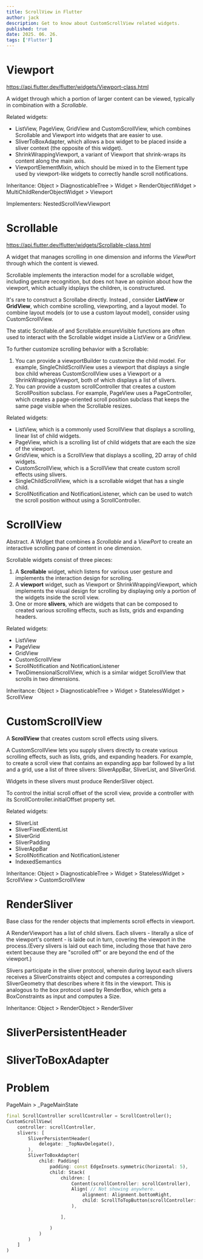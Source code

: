 ```yaml
---
title: ScrollView in Flutter
author: jack
description: Get to know about CustomScrollView related widgets. 
published: true
date: 2025. 06. 26.
tags: ['Flutter']
---
```

# Viewport 
https://api.flutter.dev/flutter/widgets/Viewport-class.html

A widget through which a portion of larger content can be viewed, typically in combination with a *Scrollable*.

Related widgets: 
- ListView, PageView, GridView and CustomScrollView, which combines Scrollable and Viewport into widgets that are easier to use. 
- SliverToBoxAdapter, which allows a box widget to be placed inside a sliver context (the opposite of this widget). 
- ShrinkWrappingViewport, a variant of Viewport that shrink-wraps its content along the main axis. 
- ViewportElementMixin, which should be mixed in to the Element type used by viewport-like widgets to correctly handle scroll notifications. 

Inheritance: 
Object > DiagnosticableTree > Widget > RenderObjectWidget > MultiChildRenderObjectWidget > Viewport 

Implementers: 
NestedScrollViewViewport 



# Scrollable 
https://api.flutter.dev/flutter/widgets/Scrollable-class.html

A widget that manages scrolling in one dimension and informs the *ViewPort* through which the content is viewed. 

Scrollable implements the interaction model for a scrollable widget, including gesture recognition, but does not have an opinion about how the viewport, which actually idsplays the children, is constructured. 

It's rare to construct a Scrollabe directly. Instead , consider **ListView** or **GridView**, which combine scrolling, viewporting, and a layout model. To combine layout models (or to use a custom layout model), consider using CustomScrollView. 

The static Scrollable.of and Scrollable.ensureVisible functions are often used to interact with the Scrollable widget inside a ListView or a GridView. 

To further customize scrolling behavior with a Scrollable: 
1. You can provide a viewportBuilder to customize the child model. For example, SingleChildScrollView uses a viewport that displays a single box child whereas CustomScrollView uses a Viewport or a ShrinkWrappingViewport, both of which displays a list of slivers. 
2. You can provide a custom scrollController that creates a custom ScrollPosition subclass. For example, PageView uses a PageController, which creates a page-oriented scroll position subclass that keeps the same page visible when the Scrollable resizes. 

Related widgets: 
- ListView, which is a commonly used ScrollView that displays a scrolling, linear list of child widgets. 
- PageView, which is a scrolling list of child widgets that are each the size of the viewport. 
- GridView, which is a ScrollView that displays a scolling, 2D array of child widgets. 
- CustomScrollView, which is a ScrollView that create custom scroll effects using slivers. 
- SingleChildScrollView, which is a scrollable widget that has a single child. 
- ScrollNotification and NotificationListener, which can be used to watch the scroll position without using a ScrollController.  

# ScrollView 
Abstract. A Widget that combines a *Scrollable* and a *ViewPort* to create an interactive scrolling pane of content in one dimension.  

Scrollable widgets consist of three pieces: 
1. A **Scrollable** widget, which listens for various user gesture and implements the interaction design for scrolling. 
2. A **viewport** widget, such as Viewport or ShrinkWrappingViewport, which implements the visual design for scrolling by displaying only a portion of the widgets inside the scroll view. 
3. One or more **slivers**, which are widgets that can be composed to created various scrolling effects, such as lists, grids and expanding headers. 

Related widgets: 
- ListView 
- PageView 
- GridView
- CustomScrollView
- ScrollNotification and NotificationListener 
- TwoDimensionalScrollView, which is a similar widget ScrollView that scrolls in two dimensions. 

Inheritance: 
Object > DiagnosticableTree > Widget > StatelessWidget > ScrollView 



# CustomScrollView 
A **ScrollView** that creates custom scroll effects using slivers. 

A CustomScrollView lets you supply slivers directly to create various scrolling effects, such as lists, grids, and expanding headers. For example, to create a scroll view that contains an expanding app bar followed by a list and a grid, use a list of three slivers: SliverAppBar, SliverList, and SliverGrid. 

Widgets in these slivers must produce RenderSliver object. 

To control the initial scroll offset of the scroll view, provide a controller with its ScrollController.initialOffset property set. 


Related widgets: 
- SliverList 
- SliverFixedExtentList 
- SliverGrid 
- SliverPadding
- SliverAppBar 
- ScrollNotification and NotificationListener  
- IndexedSemantics 

Inheritance: 
Object > DiagnosticableTree > Widget > StatelessWidget > ScrollView > CustomScrollView 

# RenderSliver 
Base class for the render objects that implements scroll effects in viewport. 

A RenderViewport has a list of child slivers. Each slivers - literally a slice of the viewport's content - is laide out in turn, covering the viewport in the process.(Every slivers is laid out each time, including those that have zero extent because they are "scrolled off" or are beyond the end of the viewport.)

Slivers participate in the sliver protocol, wherein during layout each slivers receives a SliverConstraints object and computes a corresponding SliverGeometry that describes where it fits in the viewport. This is analogous to the box protocol used by RenderBox, which gets a BoxConstraints as input and computes a Size. 




Inheritance: 
Object > RenderObject > RenderSliver 


# SliverPersistentHeader

# SliverToBoxAdapter 



# Problem 
PageMain > _PageMainState 
```dart
final ScrollController scrollController = ScrollController(); 
CustomScrollView(
    controller: scrollController, 
    slivers: [
        SliverPersistentHeader(
            delegate: _TopNavDelegate(), 
        ), 
        SliverToBoxAdapter(
            child: Padding(
                padding: const EdgeInsets.symmetric(horizontal: 5), 
                child: Stack(
                    children: [
                        Content(scrollController: scrollController), 
                        Align( // Not showing anywhere. 
                            alignment: Alignment.bottomRight,
                            child: ScrollToTopButton(scrollController: scrollController), 
                        ), 

                    ], 

                )
            )
        )
    ]
)

```